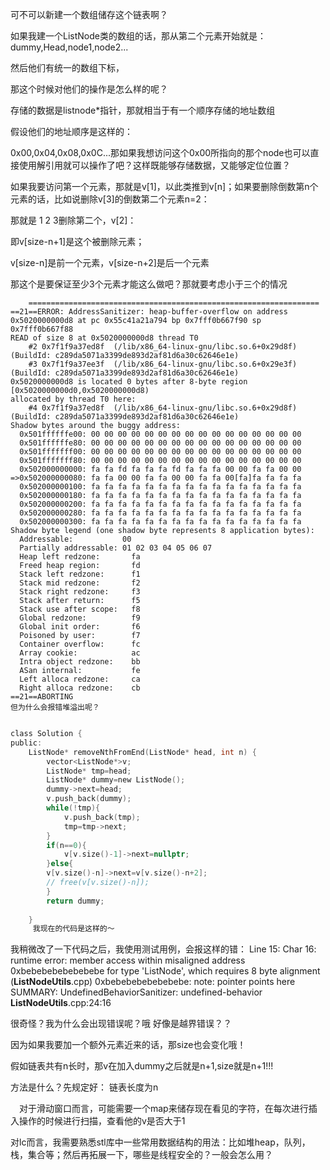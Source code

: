 可不可以新建一个数组储存这个链表啊？

如果我建一个ListNode类的数组的话，那从第二个元素开始就是：
dummy,Head,node1,node2...

然后他们有统一的数组下标，

那这个时候对他们的操作是怎么样的呢？

存储的数据是listnode*指针，那就相当于有一个顺序存储的地址数组

假设他们的地址顺序是这样的：

0x00,0x04,0x08,0x0C...那如果我想访问这个0x00所指向的那个node也可以直接使用解引用就可以操作了吧？这样既能够存储数据，又能够定位位置？



如果我要访问第一个元素，那就是v[1]，以此类推到v[n]；如果要删除倒数第n个元素的话，比如说删除v[3]的倒数第二个元素n=2：

那就是 1 2 3删除第二个，v[2]：

即v[size-n+1]是这个被删除元素；

v[size-n]是前一个元素，v[size-n+2]是后一个元素

那这个是要保证至少3个元素才能这么做吧？那就要考虑小于三个的情况

```
	=================================================================
==21==ERROR: AddressSanitizer: heap-buffer-overflow on address 0x5020000000d8 at pc 0x55c41a21a794 bp 0x7fff0b667f90 sp 0x7fff0b667f88
READ of size 8 at 0x5020000000d8 thread T0
    #2 0x7f1f9a37ed8f  (/lib/x86_64-linux-gnu/libc.so.6+0x29d8f) (BuildId: c289da5071a3399de893d2af81d6a30c62646e1e)
    #3 0x7f1f9a37ee3f  (/lib/x86_64-linux-gnu/libc.so.6+0x29e3f) (BuildId: c289da5071a3399de893d2af81d6a30c62646e1e)
0x5020000000d8 is located 0 bytes after 8-byte region [0x5020000000d0,0x5020000000d8)
allocated by thread T0 here:
    #4 0x7f1f9a37ed8f  (/lib/x86_64-linux-gnu/libc.so.6+0x29d8f) (BuildId: c289da5071a3399de893d2af81d6a30c62646e1e)
Shadow bytes around the buggy address:
  0x501ffffffe00: 00 00 00 00 00 00 00 00 00 00 00 00 00 00 00 00
  0x501ffffffe80: 00 00 00 00 00 00 00 00 00 00 00 00 00 00 00 00
  0x501fffffff00: 00 00 00 00 00 00 00 00 00 00 00 00 00 00 00 00
  0x501fffffff80: 00 00 00 00 00 00 00 00 00 00 00 00 00 00 00 00
  0x502000000000: fa fa fd fa fa fa fd fa fa fa 00 00 fa fa 00 00
=>0x502000000080: fa fa 00 00 fa fa 00 00 fa fa 00[fa]fa fa fa fa
  0x502000000100: fa fa fa fa fa fa fa fa fa fa fa fa fa fa fa fa
  0x502000000180: fa fa fa fa fa fa fa fa fa fa fa fa fa fa fa fa
  0x502000000200: fa fa fa fa fa fa fa fa fa fa fa fa fa fa fa fa
  0x502000000280: fa fa fa fa fa fa fa fa fa fa fa fa fa fa fa fa
  0x502000000300: fa fa fa fa fa fa fa fa fa fa fa fa fa fa fa fa
Shadow byte legend (one shadow byte represents 8 application bytes):
  Addressable:           00
  Partially addressable: 01 02 03 04 05 06 07 
  Heap left redzone:       fa
  Freed heap region:       fd
  Stack left redzone:      f1
  Stack mid redzone:       f2
  Stack right redzone:     f3
  Stack after return:      f5
  Stack use after scope:   f8
  Global redzone:          f9
  Global init order:       f6
  Poisoned by user:        f7
  Container overflow:      fc
  Array cookie:            ac
  Intra object redzone:    bb
  ASan internal:           fe
  Left alloca redzone:     ca
  Right alloca redzone:    cb
==21==ABORTING
但为什么会报错堆溢出呢？
```

```c

class Solution {
public:
    ListNode* removeNthFromEnd(ListNode* head, int n) {
        vector<ListNode*>v;
        ListNode* tmp=head;
        ListNode* dummy=new ListNode();
        dummy->next=head;
        v.push_back(dummy);
        while(!tmp){
            v.push_back(tmp);
            tmp=tmp->next;
        }
        if(n==0){
            v[v.size()-1]->next=nullptr;
        }else{
        v[v.size()-n]->next=v[v.size()-n+2];
        // free(v[v.size()-n]);
        }
        return dummy;
    
    }
     我现在的代码是这样的～
```



我稍微改了一下代码之后，我使用测试用例，会报这样的错：
Line 15: Char 16: runtime error: member access within misaligned address 0xbebebebebebebebe for type 'ListNode', which requires 8 byte alignment (__ListNodeUtils__.cpp) 0xbebebebebebebebe: note: pointer points here <memory cannot be printed> SUMMARY: UndefinedBehaviorSanitizer: undefined-behavior __ListNodeUtils__.cpp:24:16

很奇怪？我为什么会出现错误呢？哦 好像是越界错误？？

因为如果我要加一个额外元素近来的话，那size也会变化哦！

假如链表共有n长时，那v在加入dummy之后就是n+1,size就是n+1!!!

方法是什么？先规定好： 链表长度为n







　对于滑动窗口而言，可能需要一个map来储存现在看见的字符，在每次进行插入操作的时候进行扫描，查看他的v是否大于1





对lc而言，我需要熟悉stl库中一些常用数据结构的用法：比如堆heap，队列，栈，集合等；然后再拓展一下，哪些是线程安全的？一般会怎么用？